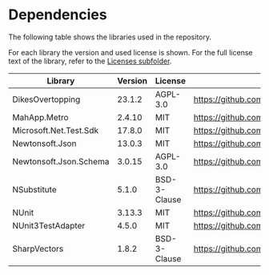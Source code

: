 # Dependencies
The following table shows the libraries used in the repository.

For each library the version and used license is shown. For the full license text of the library, refer to the [Licenses subfolder](Licenses).

| Library                | Version | License      | Source                                            |
|------------------------|---------|--------------|---------------------------------------------------|
| DikesOvertopping       | 23.1.2  | AGPL-3.0     | https://github.com/Deltares/DikesOvertopping      |
| MahApp.Metro           | 2.4.10  | MIT          | https://github.com/MahApps/MahApps.Metro          |
| Microsoft.Net.Test.Sdk | 17.8.0  | MIT          | https://github.com/microsoft/vstest               |
| Newtonsoft.Json        | 13.0.3  | MIT          | https://github.com/JamesNK/Newtonsoft.Json        |
| Newtonsoft.Json.Schema | 3.0.15  | AGPL-3.0     | https://github.com/JamesNK/Newtonsoft.Json.Schema |
| NSubstitute            | 5.1.0   | BSD-3-Clause | https://github.com/nsubstitute/NSubstitute        |
| NUnit                  | 3.13.3  | MIT          | https://github.com/nunit/nunit                    |
| NUnit3TestAdapter      | 4.5.0   | MIT          | https://github.com/nunit/nunit3-vs-adapter        |
| SharpVectors           | 1.8.2   | BSD-3-Clause | https://github.com/ElinamLLC/SharpVectors         |
